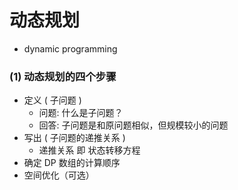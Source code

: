 # 动态规划

- dynamic programming

### (1) 动态规划的四个步骤

- 定义 ( 子问题 )
  - 问题: 什么是子问题？
  - 回答: 子问题是和原问题相似，但规模较小的问题
- 写出 ( 子问题的递推关系 )
  - 递推关系 即 状态转移方程
- 确定 DP 数组的计算顺序
- 空间优化（可选）
